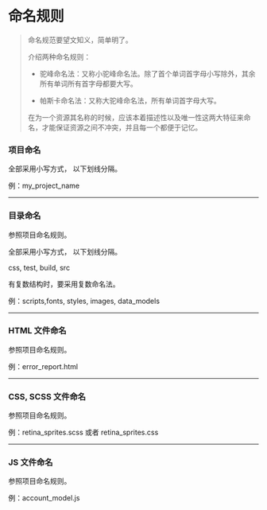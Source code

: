 # 命名规则

> 命名规范要望文知义，简单明了。
>
> 介绍两种命名规则：
>
> * 驼峰命名法：又称小驼峰命名法。除了首个单词首字母小写除外，其余所有单词所有首字母都要大写。
>
> * 帕斯卡命名法：又称大驼峰命名法，所有单词首字母大写。
>
> 在为一个资源其名称的时候，应该本着描述性以及唯一性这两大特征来命名，才能保证资源之间不冲突，并且每一个都便于记忆。

### 项目命名

全部采用小写方式， 以下划线分隔。

例：my\_project\_name

---

### 目录命名

参照项目命名规则。

全部采用小写方式， 以下划线分隔。

css, test, build, src

有复数结构时，要采用复数命名法。

例：scripts,fonts, styles, images, data\_models

---

### HTML 文件命名

参照项目命名规则。

例：error\_report.html

---

### CSS, SCSS 文件命名

参照项目命名规则。

例：retina\_sprites.scss 或者 retina\_sprites.css

---

### JS 文件命名

参照项目命名规则。

例：account\_model.js

